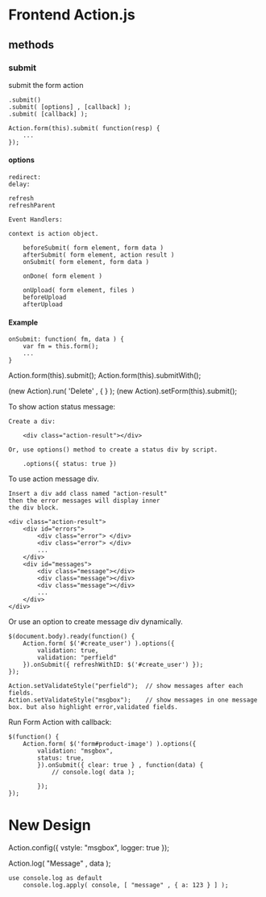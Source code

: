 


Frontend Action.js
==================

## methods


### submit

submit the form action

    .submit()
    .submit( [options] , [callback] );
    .submit( [callback] );

    Action.form(this).submit( function(resp) { 
        ...
    });

#### options

    redirect:
    delay:

    refresh
    refreshParent

    Event Handlers:

    context is action object.

        beforeSubmit( form element, form data )
        afterSubmit( form element, action result )
        onSubmit( form element, form data )

        onDone( form element )

        onUpload( form element, files )
        beforeUpload
        afterUpload


#### Example

    onSubmit: function( fm, data ) {
        var fm = this.form();
        ...
    }















   Action.form(this).submit();
   Action.form(this).submitWith();

   (new Action).run( 'Delete' , {  } );
   (new Action).setForm(this).submit();

To show action status message:

    Create a div:

        <div class="action-result"></div>

    Or, use options() method to create a status div by script.

        .options({ status: true })

To use action message div.

    Insert a div add class named "action-result"
    then the error messages will display inner
    the div block.

    <div class="action-result">
        <div id="errors">
            <div class="error"> </div>
            <div class="error"> </div>
            ...
        </div>
        <div id="messages">
            <div class="message"></div>
            <div class="message"></div>
            <div class="message"></div>
            ...
        </div>
    </div>

Or use an option to create message div dynamically.

    $(document.body).ready(function() {
        Action.form( $('#create_user') ).options({ 
            validation: true,
            validation: "perfield"
        }).onSubmit({ refreshWithID: $('#create_user') });
    });

    Action.setValidateStyle("perfield");  // show messages after each fields.
    Action.setValidateStyle("msgbox");    // show messages in one message box. but also highlight error,validated fields.



Run Form Action with callback:

    $(function() {
        Action.form( $('form#product-image') ).options({
            validation: "msgbox",
            status: true,
            }).onSubmit({ clear: true } , function(data) {  
                // console.log( data );
                
            });
    });

New Design
==========

Action.config({
	vstyle: "msgbox",
	logger: true
});




Action.log( "Message" , data );

	use console.log as default
		console.log.apply( console, [ "message" , { a: 123 } ] );



